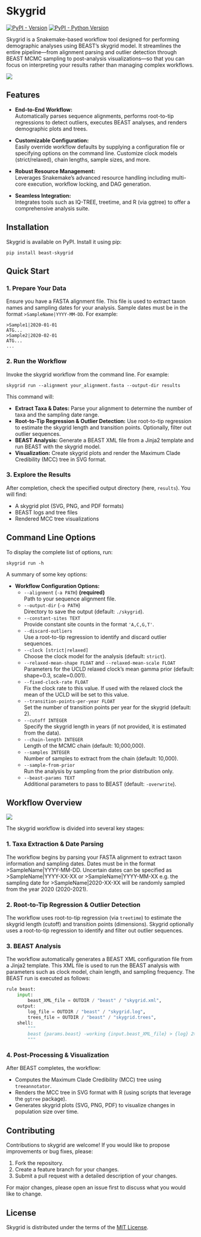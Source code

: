 # Skygrid

[![PyPI - Version](https://img.shields.io/pypi/v/beast-skygrid.svg)](https://pypi.org/project/beast-skygrid)
[![PyPI - Python Version](https://img.shields.io/pypi/pyversions/beast-skygrid.svg)](https://pypi.org/project/beast-skygrid)

Skygrid is a Snakemake-based workflow tool designed for performing demographic analyses using BEAST’s skygrid model. It streamlines the entire pipeline—from alignment parsing and outlier detection through BEAST MCMC sampling to post-analysis visualizations—so that you can focus on interpreting your results rather than managing complex workflows.

![](images/logo.png)

## Features

- **End-to-End Workflow:**  
  Automatically parses sequence alignments, performs root-to-tip regressions to detect outliers, executes BEAST analyses, and renders demographic plots and trees.
  
- **Customizable Configuration:**  
  Easily override workflow defaults by supplying a configuration file or specifying options on the command line. Customize clock models (strict/relaxed), chain lengths, sample sizes, and more.
  
- **Robust Resource Management:**  
  Leverages Snakemake’s advanced resource handling including multi-core execution, workflow locking, and DAG generation.

- **Seamless Integration:**  
  Integrates tools such as IQ-TREE, treetime, and R (via ggtree) to offer a comprehensive analysis suite.


## Installation

Skygrid is available on PyPI. Install it using pip:

```console
pip install beast-skygrid
```


## Quick Start

### 1. Prepare Your Data

Ensure you have a FASTA alignment file. This file is used to extract taxon names and sampling dates for your analysis. Sample dates must be in the format `>SampleName|YYYY-MM-DD`. For example:

```fasta
>Sample1|2020-01-01
ATG...
>Sample2|2020-02-01
ATG...
...
```

### 2. Run the Workflow

Invoke the skygrid workflow from the command line. For example:

```console
skygrid run --alignment your_alignment.fasta --output-dir results
```

This command will:

- **Extract Taxa & Dates:** Parse your alignment to determine the number of taxa and the sampling date range.
- **Root-to-Tip Regression & Outlier Detection:** Use root-to-tip regression to estimate the skygrid length and transition points. Optionally, filter out outlier sequences.
- **BEAST Analysis:** Generate a BEAST XML file from a Jinja2 template and run BEAST with the skygrid model.
- **Visualization:** Create skygrid plots and render the Maximum Clade Credibility (MCC) tree in SVG format.

### 3. Explore the Results

After completion, check the specified output directory (here, `results`). You will find:
- A skygrid plot (SVG, PNG, and PDF formats)
- BEAST logs and tree files
- Rendered MCC tree visualizations


## Command Line Options

To display the complete list of options, run:

```console
skygrid run -h
```

A summary of some key options:

- **Workflow Configuration Options:**
  - `--alignment` (`-a PATH`) **(required)**  
    Path to your sequence alignment file.
  - `--output-dir` (`-o PATH`)  
    Directory to save the output (default: `./skygrid`).
  - `--constant-sites TEXT`  
    Provide constant site counts in the format `'A,C,G,T'`.
  - `--discard-outliers`  
    Use a root-to-tip regression to identify and discard outlier sequences.
  - `--clock [strict|relaxed]`  
    Choose the clock model for the analysis (default: `strict`).
  - `--relaxed-mean-shape FLOAT` and `--relaxed-mean-scale FLOAT`  
    Parameters for the UCLD relaxed clock’s mean gamma prior (default: shape=0.3, scale=0.001).
  - `--fixed-clock-rate FLOAT`  
    Fix the clock rate to this value. If used with the relaxed clock the mean of the UCLD will be set to this value.
  - `--transition-points-per-year FLOAT`  
    Set the number of transition points per year for the skygrid (default: 2).
  - `--cutoff INTEGER`  
    Specify the skygrid length in years (if not provided, it is estimated from the data).
  - `--chain-length INTEGER`  
    Length of the MCMC chain (default: 10,000,000).
  - `--samples INTEGER`  
    Number of samples to extract from the chain (default: 10,000).
  - `--sample-from-prior`  
    Run the analysis by sampling from the prior distribution only.
  - `--beast-params TEXT`  
    Additional parameters to pass to BEAST (default: `-overwrite`).


## Workflow Overview

![](images/dag.png)

The skygrid workflow is divided into several key stages:

### 1. Taxa Extraction & Date Parsing

The workflow begins by parsing your FASTA alignment to extract taxon information and sampling dates. Dates must be in the format >SampleName|YYYY-MM-DD. Uncertain dates can be specified as >SampleName|YYYY-XX-XX or >SampleName|YYYY-MM-XX e.g. the sampling date for >SampleName|2020-XX-XX will be randomly sampled from the year 2020 (2020-2021).

### 2. Root-to-Tip Regression & Outlier Detection

The workflow uses root-to-tip regression (via `treetime`) to estimate the skygrid length (cutoff) and transition points (dimensions). Skygrid optionally uses a root-to-tip regression to identify and filter out outlier sequences.

### 3. BEAST Analysis

The workflow automatically generates a BEAST XML configuration file from a Jinja2 template. This XML file is used to run the BEAST analysis with parameters such as clock model, chain length, and sampling frequency. The BEAST run is executed as follows:

```python
rule beast:
    input:
        beast_XML_file = OUTDIR / "beast" / "skygrid.xml",
    output:
        log_file = OUTDIR / "beast" / "skygrid.log",
        trees_file = OUTDIR / "beast" / "skygrid.trees",
    shell:
        """
        beast {params.beast} -working {input.beast_XML_file} > {log} 2>&1
        """
```

### 4. Post-Processing & Visualization

After BEAST completes, the workflow:
- Computes the Maximum Clade Credibility (MCC) tree using `treeannotator`.
- Renders the MCC tree in SVG format with R (using scripts that leverage the `ggtree` package).
- Generates skygrid plots (SVG, PNG, PDF) to visualize changes in population size over time.


## Contributing

Contributions to skygrid are welcome! If you would like to propose improvements or bug fixes, please:

1. Fork the repository.
2. Create a feature branch for your changes.
3. Submit a pull request with a detailed description of your changes.

For major changes, please open an issue first to discuss what you would like to change.

## License

Skygrid is distributed under the terms of the [MIT License](https://spdx.org/licenses/MIT.html).

